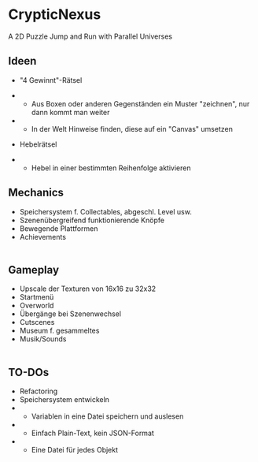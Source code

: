 # CrypticNexus
 A 2D Puzzle Jump and Run with Parallel Universes</br>

## Ideen</br>
- "4 Gewinnt"-Rätsel
- - Aus Boxen oder anderen Gegenständen ein Muster "zeichnen", nur dann kommt man weiter
- - In der Welt Hinweise finden, diese auf ein "Canvas" umsetzen

- Hebelrätsel
- - Hebel in einer bestimmten Reihenfolge aktivieren

## Mechanics</br>
- Speichersystem f. Collectables, abgeschl. Level usw.</br>
- Szenenübergreifend funktionierende Knöpfe</br>
- Bewegende Plattformen</br>
- Achievements</br></br>

## Gameplay</br>
- Upscale der Texturen von 16x16 zu 32x32</br>
- Startmenü</br>
- Overworld</br>
- Übergänge bei Szenenwechsel</br>
- Cutscenes</br>
- Museum f. gesammeltes</br>
- Musik/Sounds</br></br>

## TO-DOs</br>
- Refactoring</br>
- Speichersystem entwickeln</br>
- - Variablen in eine Datei speichern und auslesen</br>
- - Einfach Plain-Text, kein JSON-Format</br>
- - Eine Datei für jedes Objekt</br>
